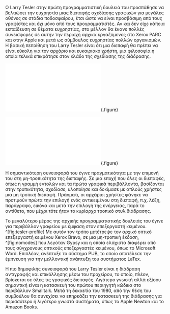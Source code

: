 
Ο Larry Tesler στην πρώτη προγραμματιστική δουλειά του προσπάθησε να βελτιώσει την ευχρηστία μιας διεπαφής σχεδίασης γραφικών για μεγάλες οθόνες σε στάδια ποδοσφαίρου, έτσι ώστε να είναι προσβάσιμη από τους γραφίστες και όχι μόνο από τους προγραμματιστές. Αν και δεν είχε κάποια εκπαίδευση σε θέματα ευχρηστίας, στο μέλλον θα έκανε πολλές συνεισφορές σε αυτήν την περιοχή αρχικά εργαζόμενος στο Xerox PARC και στην Apple και μετά ως σύμβουλος ευχρηστίας πολλών οργανισμών. Η βασική πεποίθηση του Larry Tesler είναι ότι μια διεπαφή θα πρέπει να είναι εύκολη για τον αρχάριο και ευκαιριακό χρήστη, μια φιλοσοφία η οποία τελικά επικράτησε στον κλάδο της σχεδίασης της διάδρασης.

![](tesler-profile.md){.figure}

![](nomodes.md){.figure}

Η σημαντικότερη συνεισφορά του έγινε πραγματικότητα με την επιμονή του στη μη-τροπικότητα της διεπαφής. Σε μια εποχή που όλες οι διεπαφές, όπως η γραμμή εντολών και τα πρώτα γραφικά περιβάλλοντα, βασίζονται στην τροπικότητα, σχεδίασε, υλοποίησε και δοκίμασε με απλούς χρήστες μια μη τροπική διεπαφή. Πράγματι, οι αρχάριοι χρήστες φάνηκε να προτιμούν πρώτα την επιλογή ενός αντικειμένου στη διεπαφή, π.χ. λέξη, παράγραφο, εικόνα και μετά την επιλογή της ενέργειας, παρά το αντίθετο, που μέχρι τότε ήταν το κυρίαρχο τροπικό στυλ διάδρασης.


Το μεγαλύτερο μέρος της αρχικής προγραμματιστικής δουλειάς του έγινε για περιβάλλον γραφείου με έμφαση στον επεξεργαστή κειμένου.
^[fig:tesler-profile]
Με αυτόν τον τρόπο μετέτρεψε τον αρχικό οπτικό επεξεργαστή κειμένου Xerox Bravo, σε μια μη-τροπική έκδοση,
^[fig:nomodes]
που λεγόταν Gypsy και η οποία ελάχιστα διαφέρει από τους σύγχρονους οπτικούς επεξεργαστές κειμένου, όπως το Microsoft Word. Επιπλέον, ανέπτυξε το σύστημα PUΒ, το οποίο αποτέλεσε την έμπνευση για την μελλοντική ανάπτυξη του συστήματος LaTex.


Η πιο δημοφιλής συνεισφορά του Larry Tesler είναι η διάδραση αντιγραφής και επικόλλησης μέσω του προχείρου, το οποίο, πλέον, βρίσκεται σε όλες τις γραφικές διεπαφές. Λιγότερο γνωστή αλλά εξίσου σημαντική είναι η κατασκευή του πρώτου περιηγητή κώδικα στο περιβάλλον Smalltalk. Μετά τη δεκαετία του 1980, από την θέση του συμβούλου θα συνεχίσει να επηρεάζει την κατασκευή της  διάδρασης για περισσότερο ή λιγότερο γνωστά συστήματα, όπως το Apple Newton και το Amazon Books.

